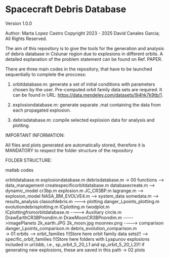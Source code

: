 # Spacecraft Debris Database
Version 1.0.0

Author: Marta Lopez Castro
Copyright 2023 - 2025 David Canales Garcia; All Rights Reserved.

The aim of this repository is to give the tools for the generation and analysis of debris database in Cislunar region due to explosions in different orbits.
A detailed explanation of the problem statement can be found on Ref. PAPER.

There are three main codes in the repository, that have to be launched sequentially to complete the proccess:

1. orbitdatabase.m: generate a set of initial conditions with parameters chosen by the user. Pre-computed orbit family data sets are required. It can be found in URL: https://data.mendeley.com/datasets/9j4hk7k9tb/1.

2. explosiondatabase.m: generate separate .mat containing the data from each propagated explosion.

3. debrisdatabase.m: compile selected explosion data for analysis and plotting.


IMPORTANT INFORMATION: 

All files and plots generated are automatically stored, therefore it is MANDATORY to respect the folder structure of the repository


FOLDER STRUCTURE:

matlab codes
 
 orbitdatabase.m
 explosiondatabase.m
 debrisdatabase.m
 -> 00 functions
	--> data_management
		createspecificorbitdatabase.m
		databasecreate.m
	--> dynamic_model
		cr3bp.m
		explosion.m
		JC_CR3BP.m
		lagrange.m
	--> explosion_model
		NASA_BM_EVOLVE4.m
	--> system_data
		somedata.m
	--> results_analysis
		classofdebris.m
		---> plotting
			danger_Lpoints_plotting.m
			evolutiondebrisplotting.m
			ICplotting.m
			twodplot.m
			ICplottingfromorbitdatabase.m
			----> Auxiliary
				circle.m	
				DrawEarthCR3BPnondim.m
				DrawMoonCR3BPnondim.m
				----->imagePlanets
					2k_earth.JPG
					2k_moon.jpg
					moonrev.png
			----> comparison
				danger_Lpoints_comparison.m
				debris_evolution_comparison.m			
 -> 01 orbits
	--> orbit_families
		!!(Store here orbit family data sets)!!
	--> specific_orbit_families
		!!(Store here folders with Lyapunov explosions included in url:bbb, i.e., sp_orbit_5_20_L1 and sp_orbit_5_20_L2)!!
		if generating new explosions, these are saved in this path
 -> 02 plots



